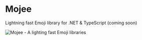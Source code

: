 # Mojee
Lightning fast Emoji library for .NET &amp; TypeScript (coming soon)

![Mojee - A lighting fast Emoji libraries](https://user-images.githubusercontent.com/62210/97496776-14ea7880-192f-11eb-9c49-68c7260ff76d.png)
